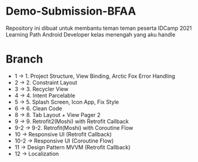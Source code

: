 # Demo-Submission-BFAA

Repository ini dibuat untuk membantu teman teman peserta IDCamp 2021 Learning Path Android Developer kelas menengah yang aku handle

# Branch
- 1 -> 1. Project Structure, View Binding, Arctic Fox Error Handling
- 2 -> 2. Constraint Layout
- 3 -> 3. Recycler View
- 4 -> 4. Intent Parcelable
- 5 -> 5. Splash Screen, Icon App, Fix Style
- 6 -> 6. Clean Code
- 8 -> 8. Tab Layout + View Pager 2
- 9 -> 9. Retrofit2(Moshi) with Retrofit Callback
- 9-2 -> 9-2. Retrofit(Moshi) with Coroutine Flow
- 10 -> Responsive UI (Retrofit Callback)
- 10-2 -> Responsive UI (Coroutine Flow)
- 11 -> Design Pattern MVVM (Retrofit Callback)
- 12 -> Localization
